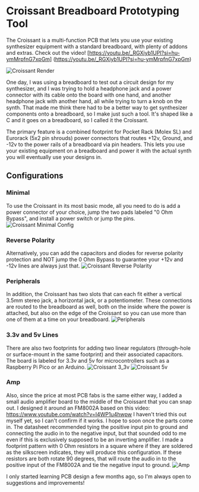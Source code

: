 # Croissant Breadboard Prototyping Tool
The Croissant is a multi-function PCB that lets you use your existing synthesizer equipment with a standard breadboard, with plenty of addons and extras.
Check out the video! [https://youtu.be/_RGXiyb1UPI?si=hu-ymMrpfnG7xpGm] (https://youtu.be/_RGXiyb1UPI?si=hu-ymMrpfnG7xpGm)

![Croissant Render](https://github.com/user-attachments/assets/55de5797-36c9-4250-9751-c105d5e203f0)

One day, I was using a breadboard to test out a circuit design for my synthesizer, and I was trying to hold a headphone jack and a power connector with its cable onto the board with one hand, and another headphone jack with another hand, all while trying to turn a knob on the synth. That made me think there had to be a better way to get synthesizer components onto a breadboard, so I make just such a tool. It's shaped like a C and it goes on a breadboard, so I called it the Croissant.

The primary feature is a combined footprint for Pocket Rack (Molex SL) and Eurorack (5x2 pin shrouds) power connectors that routes +12v, Ground, and -12v to the power rails of a breadboard via pin headers. This lets you use your existing equipment on a breadboard and power it with the actual synth you will eventually use your designs in.

## Configurations
### Minimal
To use the Croissant in its most basic mode, all you need to do is add a power connector of your choice, jump the two pads labeled "0 Ohm Bypass", and install a power switch or jump the pins.
![Croissant Minimal Config](https://github.com/user-attachments/assets/de8594f3-1ab8-4264-80d9-7672878e656b)

### Reverse Polarity
Alternatively, you can add the capacitors and diodes for reverse polarity protection and NOT jump the 0 Ohm Bypass to guarantee your +12v and -12v lines are always just that.
![Croissant Reverse Polarity](https://github.com/user-attachments/assets/5fad47d6-a9d6-447a-bcac-d66ab94663ee)

### Peripherals
In addition, the Croissant has two slots that can each fit either a vertical 3.5mm stereo jack, a horizontal jack, or a potentiometer. These connections are routed to the breadboard as well, both on the inside where the power is attached, but also on the edge of the Croissant so you can use more than one of them at a time on your breadboard.
![Peripherals](https://github.com/user-attachments/assets/3ef5871e-c94c-44e6-9dd5-6390362ccac7)

### 3.3v and 5v Lines
There are also two footprints for adding two linear regulators (through-hole or surface-mount in the same footprint) and their associated capacitors. The board is labeled for 3.3v and 5v for microcontrollers such as a Raspberry Pi Pico or an Arduino.
![Croissant 3_3v](https://github.com/user-attachments/assets/88aa8ab2-dc3f-474a-aaf5-4c3247c643b0)
![Croissant 5v](https://github.com/user-attachments/assets/578557a3-7271-4233-802a-54a490d152de)

### Amp
Also, since the price at most PCB fabs is the same either way, I added a small audio amplifier board to the middle of the Croissant that you can snap out. I designed it around an FM8002A based on this video: https://www.youtube.com/watch?v=I4WP1u4hwpw
I haven't tried this out myself yet, so I can't confirm if it works. I hope to soon once the parts come in. The datasheet recommended tying the positive input pin to ground and connecting the audio in to the negative input, but that sounded odd to me even if this is exclusively supposed to be an inverting amplifier. I made a footprint pattern with 0 Ohm resistors in a square where if they are soldered as the silkscreen indicates, they will produce this configuration. If these resistors are both rotate 90 degrees, that will route the audio in to the positive input of the FM8002A and tie the negative input to ground.
![Amp](https://github.com/user-attachments/assets/2925b0fe-9095-47c7-845b-a7edb04adf61)

I only started learning PCB design a few months ago, so I'm always open to suggestions and improvements!
